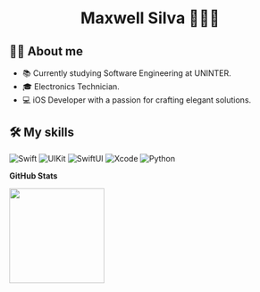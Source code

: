 <h1 align="center">Maxwell Silva 👨🏽‍💻</h1>

## ✍🏼 About me

- 📚 Currently studying Software Engineering at UNINTER.<br/>
- 🎓 Electronics Technician.<br/>
- 💻 iOS Developer with a passion for crafting elegant solutions.<br/>

## 🛠️ My skills

![Swift](https://img.shields.io/badge/Swift-333333?&style=for-the-badge&logo=swift)
![UIKit](https://img.shields.io/badge/UIKit-333333?style=for-the-badge&logo=uikit)
![SwiftUI](https://img.shields.io/badge/SwiftUI-333333?style=for-the-badge&logo=swift&logoColor=violet)
![Xcode](https://img.shields.io/badge/Xcode-333333?style=for-the-badge&logo=xcode)
![Python](https://img.shields.io/badge/Python-333333?style=for-the-badge&logo=python)

  
**GitHub Stats**

<a href="https://github.com/maxwellssilva" title="Perfil do Maxwell">
  <img height="170"
       src="https://github-readme-stats-eight-theta.vercel.app/api?username=maxwellssilva&show_icons=true&theme=algolia&include_all_commits=true&count_private=true&hide=issues"
   />
</a>
